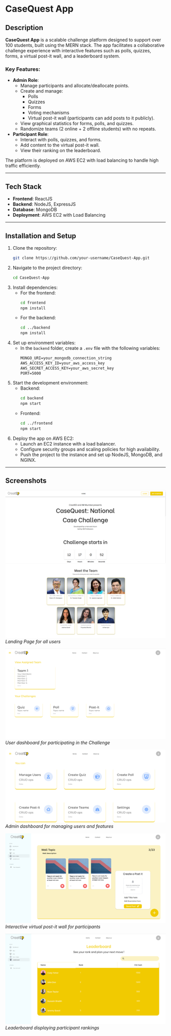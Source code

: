 # CaseQuest App

## Description
**CaseQuest App** is a scalable challenge platform designed to support over 100 students, built using the MERN stack. The app facilitates a collaborative challenge experience with interactive features such as polls, quizzes, forms, a virtual post-it wall, and a leaderboard system. 

### Key Features:
- **Admin Role**:
  - Manage participants and allocate/deallocate points.
  - Create and manage:
    - Polls
    - Quizzes
    - Forms
    - Voting mechanisms
    - Virtual post-it wall (participants can add posts to it publicly).
  - View graphical statistics for forms, polls, and quizzes.
  - Randomize teams (2 online + 2 offline students) with no repeats.
- **Participant Role**:
  - Interact with polls, quizzes, and forms.
  - Add content to the virtual post-it wall.
  - View their ranking on the leaderboard.

The platform is deployed on AWS EC2 with load balancing to handle high traffic efficiently.

---

## Tech Stack
- **Frontend**: ReactJS
- **Backend**: NodeJS, ExpressJS
- **Database**: MongoDB
- **Deployment**: AWS EC2 with Load Balancing

---

## Installation and Setup

1. Clone the repository:
   ```bash
   git clone https://github.com/your-username/CaseQuest-App.git
   ```
2. Navigate to the project directory:
   ```bash
   cd CaseQuest-App
   ```
3. Install dependencies:
   - For the frontend:
     ```bash
     cd frontend
     npm install
     ```
   - For the backend:
     ```bash
     cd ../backend
     npm install
     ```
4. Set up environment variables:
   - In the `backend` folder, create a `.env` file with the following variables:
     ```plaintext
     MONGO_URI=your_mongodb_connection_string
     AWS_ACCESS_KEY_ID=your_aws_access_key
     AWS_SECRET_ACCESS_KEY=your_aws_secret_key
     PORT=5000
     ```
5. Start the development environment:
   - Backend:
     ```bash
     cd backend
     npm start
     ```
   - Frontend:
     ```bash
     cd ../frontend
     npm start
     ```
6. Deploy the app on AWS EC2:
   - Launch an EC2 instance with a load balancer.
   - Configure security groups and scaling policies for high availability.
   - Push the project to the instance and set up NodeJS, MongoDB, and NGINX.

---

## Screenshots

![Home Page](/CaseQuestApp-ss/main-page.png)
![Home Page](/CaseQuestApp-ss/main-page-2.png)
*Landing Page for all users*

![User Dashboard](/CaseQuestApp-ss/main-dashboard.png)
*User dashboard for participating in the Challenge*

![Admin Dashboard](/CaseQuestApp-ss/main-admin-page.png)
*Admin dashboard for managing users and features*

![Virtual Post-it Wall](/CaseQuestApp-ss/main-postwall-page.png)
*Interactive virtual post-it wall for participants*

![Leaderboard](/CaseQuestApp-ss/main-leaderboard.png)
*Leaderboard displaying participant rankings*

